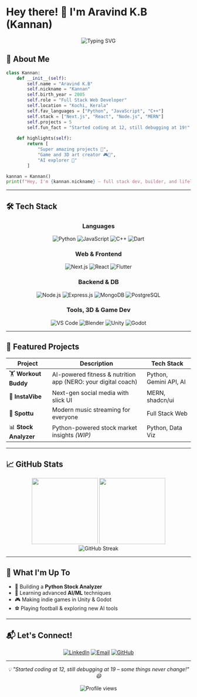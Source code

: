 # Hey there! 👋 I'm Aravind K.B (Kannan)

<div align="center">
  <img src="https://readme-typing-svg.herokuapp.com?font=Fira+Code&size=22&pause=1000&color=00D4FF&center=true&vCenter=true&width=600&lines=Full+Stack+Web+Developer;Next.js+Enthusiast;Code+Artist+%26+Tech+Explorer;Building+Super+Amazing+Projects" alt="Typing SVG" />
</div>

## 🚀 About Me

```python
class Kannan:
    def __init__(self):
        self.name = "Aravind K.B"
        self.nickname = "Kannan"
        self.birth_year = 2005
        self.role = "Full Stack Web Developer"
        self.location = "Kochi, Kerala"
        self.fav_languages = ["Python", "JavaScript", "C++"]
        self.stack = ["Next.js", "React", "Node.js", "MERN"]
        self.projects = 5
        self.fun_fact = "Started coding at 12, still debugging at 19!"
    
    def highlights(self):
        return [
            "Super amazing projects 🚀",
            "Game and 3D art creator 🎮🎨",
            "AI explorer 🤖"
        ]

kannan = Kannan()
print(f"Hey, I'm {kannan.nickname} – full stack dev, builder, and lifelong learner!")
```

---

## 🛠️ Tech Stack

<div align="center">

### Languages  
![Python](https://img.shields.io/badge/Python-3776AB?style=for-the-badge&logo=python&logoColor=white)
![JavaScript](https://img.shields.io/badge/JavaScript-F7DF1E?style=for-the-badge&logo=javascript&logoColor=black)
![C++](https://img.shields.io/badge/C++-00599C?style=for-the-badge&logo=c%2B%2B&logoColor=white)
![Dart](https://img.shields.io/badge/Dart-0175C2?style=for-the-badge&logo=dart&logoColor=white)

### Web & Frontend  
![Next.js](https://img.shields.io/badge/Next.js-000000?style=for-the-badge&logo=next.js&logoColor=white)
![React](https://img.shields.io/badge/React-20232A?style=for-the-badge&logo=react&logoColor=61DAFB)
![Flutter](https://img.shields.io/badge/Flutter-02569B?style=for-the-badge&logo=flutter&logoColor=white)

### Backend & DB  
![Node.js](https://img.shields.io/badge/Node.js-43853D?style=for-the-badge&logo=node.js&logoColor=white)
![Express.js](https://img.shields.io/badge/Express.js-404D59?style=for-the-badge)
![MongoDB](https://img.shields.io/badge/MongoDB-4EA94B?style=for-the-badge&logo=mongodb&logoColor=white)
![PostgreSQL](https://img.shields.io/badge/PostgreSQL-316192?style=for-the-badge&logo=postgresql&logoColor=white)

### Tools, 3D & Game Dev  
![VS Code](https://img.shields.io/badge/VS_Code-0078D4?style=for-the-badge&logo=visual%20studio%20code&logoColor=white)
![Blender](https://img.shields.io/badge/Blender-F5792A?style=for-the-badge&logo=blender&logoColor=white)
![Unity](https://img.shields.io/badge/Unity-100000?style=for-the-badge&logo=unity&logoColor=white)
![Godot](https://img.shields.io/badge/Godot-478CBF?style=for-the-badge&logo=godot%20engine&logoColor=white)

</div>

---

## 🌟 Featured Projects

<div align="center">

| Project | Description | Tech Stack |
|---------|-------------|------------|
| 🏋️ **Workout Buddy** | AI-powered fitness & nutrition app (NERO: your digital coach) | Python, Gemini API, AI |
| 📸 **InstaVibe** | Next-gen social media with slick UI | MERN, shadcn/ui |
| 🎵 **Spottu** | Modern music streaming for everyone | Full Stack Web |
| 📊 **Stock Analyzer** | Python-powered stock market insights *(WIP)* | Python, Data Viz |

</div>

---

## 📈 GitHub Stats

<div align="center">
  <img height="180em" src="https://github-readme-stats.vercel.app/api?username=kannanhacker123&show_icons=true&theme=tokyonight&include_all_commits=true&count_private=true"/>
  <img height="180em" src="https://github-readme-stats.vercel.app/api/top-langs/?username=kannanhacker123&layout=compact&langs_count=8&theme=tokyonight"/>
</div>
<div align="center">
  <img src="https://github-readme-streak-stats.herokuapp.com/?user=kannanhacker123&theme=tokyonight" alt="GitHub Streak"/>
</div>

---

## 🎯 What I'm Up To

- 🔭 Building a **Python Stock Analyzer**
- 🌱 Learning advanced **AI/ML** techniques
- 🎮 Making indie games in Unity & Godot
- ⚽ Playing football & exploring new AI tools

---

## 📬 Let's Connect!

<div align="center">
  
[![LinkedIn](https://img.shields.io/badge/LinkedIn-0077B5?style=for-the-badge&logo=linkedin&logoColor=white)](https://www.linkedin.com/in/aravind-kb-dev/)
[![Email](https://img.shields.io/badge/Email-D14836?style=for-the-badge&logo=gmail&logoColor=white)](mailto:kannan.hacker1@gmail.com)
[![GitHub](https://img.shields.io/badge/GitHub-100000?style=for-the-badge&logo=github&logoColor=white)](https://github.com/kannanhacker123)

</div>

---

<div align="center">
  <i>💡 "Started coding at 12, still debugging at 19 – some things never change!" 😄</i>
  <br><br>
  <img src="https://komarev.com/ghpvc/?username=kannanhacker123&color=blueviolet&style=flat-square&label=Profile+Views" alt="Profile views"/>
</div>
